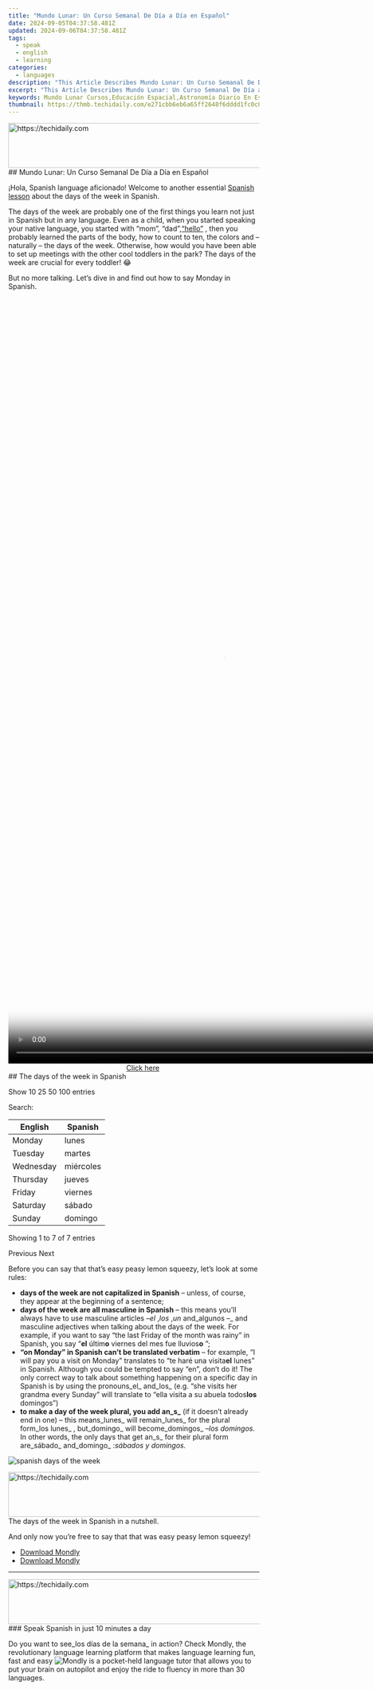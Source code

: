 ```yaml
---
title: "Mundo Lunar: Un Curso Semanal De Día a Día en Español"
date: 2024-09-05T04:37:58.481Z
updated: 2024-09-06T04:37:58.481Z
tags:
  - speak
  - english
  - learning
categories:
  - languages
description: "This Article Describes Mundo Lunar: Un Curso Semanal De Día a Día en Español"
excerpt: "This Article Describes Mundo Lunar: Un Curso Semanal De Día a Día en Español"
keywords: Mundo Lunar Cursos,Educación Espacial,Astronomía Diario En Español,Cosmología Semanal,Planetas Y Sistemas Solares,Aprendizaje De La Luna,Idioma Espacial en Cursos
thumbnail: https://thmb.techidaily.com/e271cbb6eb6a65ff2648f6dddd1fc0c078a843660eba98a715724fa951b431ee.jpg
---
```


<!-- affiliate ads begin -->
<a href="https://appsumo.8odi.net/c/5597632/2037319/7443" target="_top" id="2037319">
  <img src="//a.impactradius-go.com/display-ad/7443-2037319" border="0" alt="https://techidaily.com" width="728" height="90"/>
</a>
<img height="0" width="0" src="https://appsumo.8odi.net/i/5597632/2037319/7443" style="position:absolute;visibility:hidden;" border="0" />
<!-- affiliate ads end -->
## Mundo Lunar: Un Curso Semanal De Día a Día en Español

 ¡Hola, Spanish language aficionado! Welcome to another essential [Spanish lesson](https://shop.mondly.com/affiliate.php?ACCOUNT=ATISTUDI&AFFILIATE=108875&PATH=https://www.mondly.com?AFFILIATE=108875) about the days of the week in Spanish.

 The days of the week are probably one of the first things you learn not just in Spanish but in any language. Even as a child, when you started speaking your native language, you started with “mom”, “dad”,[“hello”](https://shop.mondly.com/affiliate.php?ACCOUNT=ATISTUDI&AFFILIATE=108875&PATH=https://www.mondly.com?AFFILIATE=108875) , then you probably learned the parts of the body, how to count to ten, the colors and – naturally – the days of the week. Otherwise, how would you have been able to set up meetings with the other cool toddlers in the park? The days of the week are crucial for every toddler! 😂

 But no more talking. Let’s dive in and find out how to say Monday in Spanish.

<!-- affiliate ads begin -->
<span id="2135472">
					<video width="864" height="1536" style="cursor:pointer"
           poster="//a.impactradius-go.com/display-clicktoplayimage/2135472.png"
           onclick="if(!this.playClicked){this.play();this.setAttribute('controls',true);this.playClicked=true;}">
	   <source src="//a.impactradius-go.com/display-ad/18498-2135472">
	   <img src="//a.impactradius-go.com/display-clicktoplayimage/2135472.png" style="border: none; height: 100%; width: 100%; object-fit: contain">
	</video>
	<div style="width:540px;text-align:center"><a href="javascript:window.open(decodeURIComponent('https%3A%2F%2Funicoeye.pxf.io%2Fc%2F5597632%2F2135472%2F18498'), '_blank');void(0);">Click here</a></div>
</span>
<img height="0" width="0" src="https://imp.pxf.io/i/5597632/2135472/18498" style="position:absolute;visibility:hidden;" border="0" />
<!-- affiliate ads end -->
## The days of the week in Spanish

 Show 10 25 50 100  entries

 Search:

| English   | Spanish   |
| --------- | --------- |
| Monday    | lunes     |
| Tuesday   | martes    |
| Wednesday | miércoles |
| Thursday  | jueves    |
| Friday    | viernes   |
| Saturday  | sábado    |
| Sunday    | domingo   |

 Showing 1 to 7 of 7 entries

 Previous  Next

 Before you can say that that’s easy peasy lemon squeezy, let’s look at some rules:

* **days of the week are not capitalized in Spanish** – unless, of course, they appear at the beginning of a sentence;
* **days of the week are all masculine in Spanish** – this means you’ll always have to use masculine articles –_el_ ,_los_ ,_un_ and_algunos –_ and masculine adjectives when talking about the days of the week. For example, if you want to say “the last Friday of the month was rainy” in Spanish, you say “**el** últim**o** viernes del mes fue lluvios**o** ”;
* **“on Monday” in Spanish can’t be translated verbatim** – for example, “I will pay you a visit on Monday” translates to “te haré una visita**el** lunes” in Spanish. Although you could be tempted to say “en”, don’t do it! The only correct way to talk about something happening on a specific day in Spanish is by using the pronouns_el_ and_los_ (e.g. “she visits her grandma every Sunday” will translate to “ella visita a su abuela todos**los** domingos”)
* **to make a day of the week plural, you add an_s_**  (if it doesn’t already end in one) – this means_lunes_ will remain_lunes_ for the plural form_los lunes_ , but_domingo_ will become_domingos_ –_los domingos._ In other words, the only days that get an_s_ for their plural form are_sábado_ and_domingo_ :_sábados y domingos._

![spanish days of the week](https://edge.mondly.com/blog/wp-content/uploads/2019/09/spanish-days-of-the-week.png "Monday To Domingo - Learn The Days Of The Week In Spanish 2")

<!-- affiliate ads begin -->
<a href="https://appsumo.8odi.net/c/5597632/2094422/7443" target="_top" id="2094422">
  <img src="//a.impactradius-go.com/display-ad/7443-2094422" border="0" alt="https://techidaily.com" width="728" height="90"/>
</a>
<img height="0" width="0" src="https://appsumo.8odi.net/i/5597632/2094422/7443" style="position:absolute;visibility:hidden;" border="0" />
<!-- affiliate ads end -->
 The days of the week in Spanish in a nutshell.

And only now you’re free to say that that was easy peasy lemon squeezy!

* [Download Mondly](https://www.facebook.com/sharer/sharer.php?u=https%3A%2F%2Fwww.mondly.com%2Fblog%2Fmonday-to-domingo-learn-the-days-of-the-week-in-spanish%2F&t=Monday+to+Domingo+%E2%80%93+Learn+the+Days+of+the+Week+in+Spanish "Share on Facebook")
* [Download Mondly](https://shop.mondly.com/affiliate.php?ACCOUNT=ATISTUDI&AFFILIATE=108875&PATH=https://www.mondly.com?AFFILIATE=108875)

---

<!-- affiliate ads begin -->
<a href="https://aligracehair.sjv.io/c/5597632/2006946/19272" target="_top" id="2006946">
  <img src="//a.impactradius-go.com/display-ad/19272-2006946" border="0" alt="https://techidaily.com" width="728" height="90"/>
</a>
<img height="0" width="0" src="https://aligracehair.sjv.io/i/5597632/2006946/19272" style="position:absolute;visibility:hidden;" border="0" />
<!-- affiliate ads end -->
### Speak Spanish in just 10 minutes a day

 Do you want to see_los días de la semana_ in action? Check Mondly, the revolutionary language learning platform that makes language learning fun, fast and easy ![Mondly](https://en.wikipedia.org/wiki/Mondly) is a pocket-held language tutor that allows you to put your brain on autopilot and enjoy the ride to fluency in more than 30 languages.

<!-- affiliate ads begin -->
<span id="1424529">
					<video width="864" height="1536" style="cursor:pointer"
           poster="//a.impactradius-go.com/display-clicktoplayimage/1424529.png"
           onclick="if(!this.playClicked){this.play();this.setAttribute('controls',true);this.playClicked=true;}">
	   <source src="//a.impactradius-go.com/display-ad/16446-1424529">
	   <img src="//a.impactradius-go.com/display-clicktoplayimage/1424529.png" style="border: none; height: 100%; width: 100%; object-fit: contain">
	</video>
	<div style="width:540px;text-align:center"><a href="javascript:window.open(decodeURIComponent('https%3A%2F%2Flaganoo.pxf.io%2Fc%2F5597632%2F1424529%2F16446'), '_blank');void(0);">Click here</a></div>
</span>
<img height="0" width="0" src="https://imp.pxf.io/i/5597632/1424529/16446" style="position:absolute;visibility:hidden;" border="0" />
<!-- affiliate ads end -->
 By combining solid neural science, cutting-edge technologies, bite-sized Daily Lessons and a gamified experience guaranteed to make you addicted to learning languages, Mondly is ready to literally glue the Spanish language into your brain.

 **Start using Mondly for free on your computer or download the app and learn Spanish fast anytime, anywhere.**

[Learn Spanish now](https://adjt.mondly.com/5ixfg4k?campaign=blog-post-id-3378&fallback=https%3A%2F%2Fapp.mondly.com%3Futm%5Fmedium%3Dblog%5Fblog-post-id-3378%26utm%5Fsource%3Dblog-post-id-3378&redirect%5Fmacos=https%3A%2F%2Fapp.mondly.com%3Futm%5Fmedium%3Dblog%5Fblog-post-id-3378%26utm%5Fsource%3Dblog-post-id-3378&redirect%5Fandroid=https%3A%2F%2Fplay.google.com%2Fstore%2Fapps%2Fdetails%3Fid%3Dcom.atistudios.mondly.languages%3Futm%5Fmedium%3Dblog%5Fblog-post-id-3378%26utm%5Fsource%3Dblog-post-id-3378&redirect%5Fios=https%3A%2F%2Fapps.apple.com%2Fapp%2Fapple-store%2Fid987873536%3Fpt%3D78954800%26ct%3Dblog-post-id-3378%26mt%3D8 "Learn Spanish now")

<ins class="adsbygoogle"
     style="display:block"
     data-ad-format="autorelaxed"
     data-ad-client="ca-pub-7571918770474297"
     data-ad-slot="1223367746"></ins>



<ins class="adsbygoogle"
     style="display:block"
     data-ad-client="ca-pub-7571918770474297"
     data-ad-slot="8358498916"
     data-ad-format="auto"
     data-full-width-responsive="true"></ins>

<span class="atpl-alsoreadstyle">Also read:</span>
<div><ul>
<li><a href="https://eaxpv-info.techidaily.com/new-2024-approved-from-selfie-to-sensation-vloggers-choice-of-top-9-camera-accessories/"><u>[New] 2024 Approved  From Selfie to Sensation  Vloggers' Choice of Top 9 Camera Accessories</u></a></li>
<li><a href="https://instagram-video-files.techidaily.com/new-2024-approved-instagram-artistry-the-top-image-enhancers/"><u>[New] 2024 Approved  Instagram Artistry  The Top Image Enhancers</u></a></li>
<li><a href="https://video-capture.techidaily.com/new-2024-approved-instant-recording-shutdown-quicktime-hacks/"><u>[New] 2024 Approved  Instant Recording Shutdown  QuickTime Hacks</u></a></li>
<li><a href="https://screen-activity-recording.techidaily.com/new-2024-approved-live-streaming-and-video-editing-with-vlc/"><u>[New] 2024 Approved  Live Streaming & Video Editing with VLC</u></a></li>
<li><a href="https://video-screen-grab.techidaily.com/new-2024-approved-step-by-step-guide-to-saving-google-meet-interactions/"><u>[New] 2024 Approved  Step-by-Step Guide to Saving Google Meet Interactions</u></a></li>
<li><a href="https://screen-activity-recording.techidaily.com/new-best-zoom-audio-settings-for-getting-audio-quality-in-zoom-meeting-for-2024/"><u>[New] Best Zoom Audio Settings for Getting Audio Quality in Zoom Meeting for 2024</u></a></li>
<li><a href="https://video-capture.techidaily.com/new-in-2024-screen-savers-review-cutting-edge-video-gadgets/"><u>[New] In 2024, Screen Savers Review  Cutting-Edge Video Gadgets</u></a></li>
<li><a href="https://desktop-recording.techidaily.com/2024-approved-easy-screen-capture-in-vlc-player/"><u>2024 Approved  Easy Screen Capture in VLC Player</u></a></li>
<li><a href="https://mondly-stories.techidaily.com/9-keys-to-enhancing-your-expressiveness-in-speech/"><u>9 Keys to Enhancing Your Expressiveness in Speech</u></a></li>
<li><a href="https://remote-screen-capture.techidaily.com/a-new-era-in-iptv-recording-technology-exploration/"><u>A New Era in IPTV Recording Technology Exploration</u></a></li>
<li><a href="https://mondly-stories.techidaily.com/daily-planet-choice-apples-popular-app/"><u>Daily Planet Choice: Apple's Popular App</u></a></li>
<li><a href="https://mondly-stories.techidaily.com/digital-ease-the-fastest-path-to-proficient-czech-use/"><u>Digital Ease: The Fastest Path to Proficient Czech Use</u></a></li>
<li><a href="https://facebook-clips.techidaily.com/direct-mp4-uploader-perfect-for-facebook-channels-for-2024/"><u>Direct MP4 Uploader  Perfect for Facebook Channels for 2024</u></a></li>
<li><a href="https://mondly-stories.techidaily.com/dive-into-downunder-slang-with-us/"><u>Dive Into Downunder Slang with Us</u></a></li>
<li><a href="https://mondly-stories.techidaily.com/embrace-the-future-with-a-lifetime-subscription-to-mondly-pro-at-discounted-prices/"><u>Embrace the Future with a Lifetime Subscription to Mondly Pro at Discounted Prices!</u></a></li>
<li><a href="https://mondly-stories.techidaily.com/engage-in-world-english-via-pearson-platforms/"><u>Engage in World English via Pearson Platforms</u></a></li>
<li><a href="https://mondly-stories.techidaily.com/english-spanish-cognates-and-false-cognates-over-50-of-the-most-common-words-and-phrases/"><u>English-Spanish Cognates And False Cognates: Over 50 Of The Most Common Words And Phrases</u></a></li>
<li><a href="https://mondly-stories.techidaily.com/enhance-fluency-with-friends-through-vr-multilingualism/"><u>Enhance Fluency With Friends Through VR Multilingualism</u></a></li>
<li><a href="https://mondly-stories.techidaily.com/evaluating-effectiveness-of-german-and-french-in-communication/"><u>Evaluating Effectiveness of German & French in Communication</u></a></li>
<li><a href="https://mondly-stories.techidaily.com/high-priority-on-learning-abroad-languages/"><u>High Priority on Learning Abroad Languages</u></a></li>
<li><a href="https://mondly-stories.techidaily.com/improved-terms-and-conditions-declaration/"><u>Improved Terms & Conditions Declaration</u></a></li>
<li><a href="https://extra-tips.techidaily.com/in-2024-building-your-own-studiopc-an-all-inclusive-guide-for-4k-editors/"><u>In 2024, Building Your Own StudioPC  An All-Inclusive Guide for 4K Editors</u></a></li>
<li><a href="https://review-topics.techidaily.com/in-2024-fake-the-location-to-get-around-the-mlb-blackouts-on-xiaomi-14-drfone-by-drfone-virtual-android/"><u>In 2024, Fake the Location to Get Around the MLB Blackouts on Xiaomi 14 | Dr.fone</u></a></li>
<li><a href="https://change-location.techidaily.com/in-2024-how-does-the-stardust-trade-cost-in-pokemon-go-on-xiaomi-redmi-a2plus-drfone-by-drfone-virtual-android/"><u>In 2024, How does the stardust trade cost In pokemon go On Xiaomi Redmi A2+? | Dr.fone</u></a></li>
<li><a href="https://unlock-android.techidaily.com/in-2024-how-to-reset-gmail-password-on-honor-x7b-devices-by-drfone-android/"><u>In 2024, How to Reset Gmail Password on Honor X7b Devices</u></a></li>
<li><a href="https://pokemon-go-android.techidaily.com/in-2024-how-to-use-ispoofer-on-honor-v-purse-drfone-by-drfone-virtual-android/"><u>In 2024, How to use iSpoofer on Honor V Purse? | Dr.fone</u></a></li>
<li><a href="https://fox-that.techidaily.com/1721460418211-iphone-and-ipad-keyboards-failing-discover-6-fixes/"><u>IPhone & iPad Keyboards Failing? Discover 6 Fixes</u></a></li>
<li><a href="https://mondly-stories.techidaily.com/jumpstart-global-opportunities-leading-3-linguistic-advancement-apps/"><u>Jumpstart Global Opportunities: Leading 3 Linguistic Advancement Apps</u></a></li>
<li><a href="https://mondly-stories.techidaily.com/macaus-tri-lingual-melting-pot-a-closer-look/"><u>Macau's Tri-Lingual Melting Pot: A Closer Look</u></a></li>
<li><a href="https://mondly-stories.techidaily.com/mastering-croatian-conversations-the-most-important-phrases-for-travelers/"><u>Mastering Croatian Conversations: The Most Important Phrases for Travelers</u></a></li>
<li><a href="https://techtrends.techidaily.com/mastering-data-consolidation-joining-together-excels-separate-columns/"><u>Mastering Data Consolidation: Joining Together Excel's Separate Columns</u></a></li>
<li><a href="https://mondly-stories.techidaily.com/mondly-at-expo-2020-dubai-the-future-of-language-learning/"><u>Mondly At Expo 2020 Dubai: The Future Of Language Learning</u></a></li>
<li><a href="https://mondly-stories.techidaily.com/mondly-teams-up-with-pearson-schooling-corp/"><u>Mondly Teams Up with Pearson Schooling Corp</u></a></li>
<li><a href="https://mondly-stories.techidaily.com/pronunciacion-de-colores-hispanoamericana/"><u>Pronunciación De Colores Hispanoamericana</u></a></li>
<li><a href="https://mondly-stories.techidaily.com/quickbangla-lessons-learn-with-just-10-minsday/"><u>QuickBangla Lessons: Learn with Just 10 Mins/Day</u></a></li>
<li><a href="https://mondly-stories.techidaily.com/rapidly-absorb-czech-language-using-modern-online-methods/"><u>Rapidly Absorb Czech Language Using Modern Online Methods</u></a></li>
<li><a href="https://mondly-stories.techidaily.com/speak-like-a-local-in-17-key-spanish-phrases/"><u>Speak Like a Local in 17 Key Spanish Phrases</u></a></li>
<li><a href="https://tech-recovery.techidaily.com/step-by-step-tutorial-installing-and-personalizing-windows-11-without-using-a-microsoft-account/"><u>Step-by-Step Tutorial: Installing and Personalizing Windows 11 Without Using a Microsoft Account</u></a></li>
<li><a href="https://mondly-stories.techidaily.com/1719581476882-the-power-of-music-when-learning-a-new-language-sing-that-language/"><u>The Power Of Music When Learning A New Language – Sing That Language!</u></a></li>
<li><a href="https://mondly-stories.techidaily.com/the-ultimate-guide-to-expressive-german-idioms-top-25/"><u>The Ultimate Guide to Expressive German Idioms (Top 25)</u></a></li>
<li><a href="https://mondly-stories.techidaily.com/top-three-asian-languages-quick-sort-and-keep-track/"><u>Top Three Asian Languages: Quick Sort & Keep Track</u></a></li>
<li><a href="https://mondly-stories.techidaily.com/uniting-hearts-through-multilingual-understanding/"><u>Uniting Hearts Through Multilingual Understanding</u></a></li>
<li><a href="https://mondly-stories.techidaily.com/which-is-more-beneficial-learning-german-or-french/"><u>Which Is More Beneficial? Learning German or French</u></a></li>
</ul></div>
